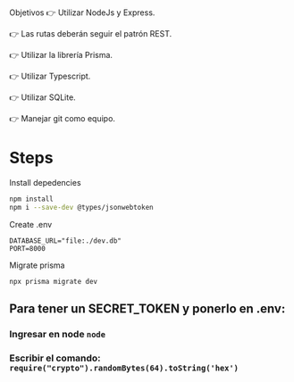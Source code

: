Objetivos
👉 Utilizar NodeJs y Express.

👉 Las rutas deberán seguir el patrón REST.

👉 Utilizar la librería Prisma.

👉 Utilizar Typescript.

👉 Utilizar SQLite.

👉 Manejar git como equipo.

# Steps

Install depedencies
```bash
npm install
npm i --save-dev @types/jsonwebtoken
```

Create .env 
```
DATABASE_URL="file:./dev.db"
PORT=8000
```

Migrate prisma

```
npx prisma migrate dev
```

## Para tener un SECRET_TOKEN y ponerlo en .env:
### Ingresar en node ```node```
### Escribir el comando: ```require("crypto").randomBytes(64).toString('hex')```
